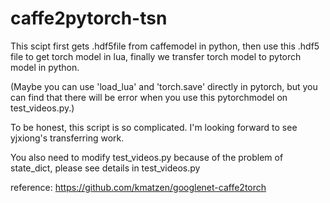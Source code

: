 # caffe2pytorch-tsn

This scipt first gets .hdf5file from caffemodel in python, 
then use this .hdf5 file to get torch model in lua, 
finally we transfer torch model to pytorch model in python.

(Maybe you can use 'load_lua' and 'torch.save' directly in pytorch, but you can find that there will be error when you use this pytorchmodel on test_videos.py.)

To be honest, this script is so complicated. I'm looking forward to see yjxiong's transferring work.

You also need to modify test_videos.py because of the problem of state_dict, please see details in test_videos.py

reference: https://github.com/kmatzen/googlenet-caffe2torch

